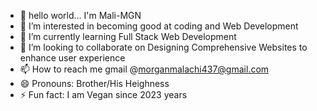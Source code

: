 - 👋 hello world... I'm Mali-MGN
- 👀 I’m interested in becoming good at coding and Web Development
- 🌱 I’m currently learning Full Stack Web Development
- 💞️ I’m looking to collaborate on Designing Comprehensive Websites to enhance user experience
- 📫 How to reach me gmail @morganmalachi437@gmail.com
- 😄 Pronouns: Brother/His Heighness
- ⚡ Fun fact: I am Vegan since 2023 years

<!---
payyy2play/payyy2play is a ✨ special ✨ repository because its `README.md` (this file) appears on your GitHub profile.
You can click the Preview link to take a look at your changes.
--->
